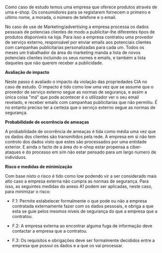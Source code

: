 Como caso de estudo temos uma empresa que oferece produtos através de uma e-shop. Os consumidores para se 
registarem fornecem o primeiro e ultimo nome, a morada, o número de telefone e o email.

No caso de use de Marketing/advertising a empresa processa os dados pessoais de potencias clientes de modo
a publicitar-lhe diferentes tipos de produtos disponíveis na loja. Para isso a empresa contratou uma provedor 
de serviço externo, responsável por enviar emails aos potenciais clientes com campanhas publicitarias 
personalizadas para cada um. Todos os meses um trabalhador da área do marketing manda a lista de novos 
potenciais clientes incluindo os seus nomes e emails, e também a lista daqueles que não querem receber a publicidade.

**Avaliação de impacto**

Neste passo é avaliado o impacto da violação das propriedades CIA no caso de estudo. O impacto é tido como low 
uma vez que se assume que o provedor de serviço externo segue as normas de segurança, e assim a única coisa 
"má" que pode acontecer é o utilizador ver o seu email revelado, e receber emails com campanhas publicitarias 
que não permitiu. É no entanto preciso ter a certeza que o serviço externo segue as normas de segurança.

**Probabilidade de ocorrência de ameaças**

A probabilidade de ocorrência de ameaças é tida como média uma vez que os dados dos clientes são transmitidos pela rede.
A empresa em si não tem controlo dos dados visto que estes são processados por uma entidade exterior. E ainda o facto de
a área do e-shop estar propensa a ciber-ataques e do processo em sim não estar pensado para um largo numero de indivíduos.

**Risco e medidas de minimização**

Com base nisto o risco é tido como low podendo vir a ser considerado mais alto caso a empresa externa não cumpra as normas 
de segurança. Para isso, as seguintes medidas do anexo A1 podem ser aplicadas, neste caso, para minimizar o risco:

- F.1: Permite estabelecer formalmente o que pode ou não a empresa contratada externamente fazer com os dados pessoais, 
e obriga a que esta se guie pelos mesmos níveis de segurança do que a empresa que a contratou.

- F.2: A empresa externa ao encontrar alguma fuga de informação deve contactar a empresa que a contratou.

- F.3: Os requisitos e obrigações deve ser formalmente decididos entre a empresa que possui os dados e a que os vai processar.
